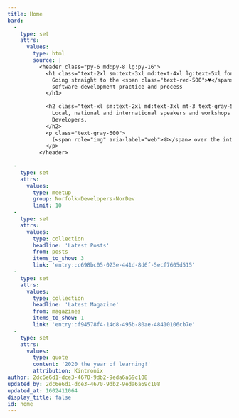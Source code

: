 ```yaml
---
title: Home
bard:
  -
    type: set
    attrs:
      values:
        type: html
        source: |
          <header class="py-6 md:py-8 lg:py-16">
            <h1 class="text-2xl sm:text-3xl md:text-4xl lg:text-5xl font-bold tracking-tight leading-tight">
              Going straight to the <span class="text-red-500">♥️</span> of
              software development practice and process
            </h1>
          
            <h2 class="text-xl sm:text-2xl md:text-3xl mt-3 text-gray-500 tracking-normal leading-tight">
              Local, national and international speakers and workshops for Norfolk
              Developers.
            </h2>
            <p class="text-gray-600">
              (<span role="img" aria-label="web">🕸</span> over the interweb until further notice)
            </p>
          </header>
          
  -
    type: set
    attrs:
      values:
        type: meetup
        group: Norfolk-Developers-NorDev
        limit: 10
  -
    type: set
    attrs:
      values:
        type: collection
        headline: 'Latest Posts'
        from: posts
        items_to_show: 3
        link: 'entry::c698bc05-023e-441d-8d6f-5ecf7605d515'
  -
    type: set
    attrs:
      values:
        type: collection
        headline: 'Latest Magazine'
        from: magazines
        items_to_show: 1
        link: 'entry::f94578f4-14d8-495b-80ae-48410106cb7e'
  -
    type: set
    attrs:
      values:
        type: quote
        content: '2020 the year of learning!'
        attribution: Kintronix
author: 2dc6e6d1-dce3-4670-9db2-9eda6a69c108
updated_by: 2dc6e6d1-dce3-4670-9db2-9eda6a69c108
updated_at: 1602411064
display_title: false
id: home
---
```


